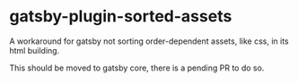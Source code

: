 # gatsby-plugin-sorted-assets

A workaround for gatsby not sorting order-dependent assets, like css, in its html building.

This should be moved to gatsby core, there is a pending PR to do so.
